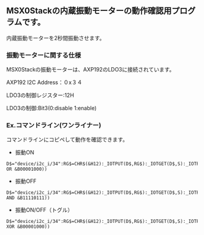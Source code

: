## MSX0Stackの内蔵振動モーターの動作確認用プログラムです。

内蔵振動モーターを2秒間振動させます。

### 振動モーターに関する仕様
MSX0Stackの振動モーターは、AXP192のLDO3に接続されています。

AXP192 I2C Address：０x３４

LDO3の制御レジスター:12H

LDO3の制御:Bit3(0:disable 1:enable)


### Ex.コマンドライン(ワンライナー)
コマンドラインにコピペして動作を確認できます。
- 振動ON
```
D$="device/i2c_i/34":RG$=CHR$(&H12):_IOTPUT(D$,RG$):_IOTGET(D$,S):_IOTPUT(D$,RG$+CHR$(S OR &B00001000))
```

- 振動OFF
```
D$="device/i2c_i/34":RG$=CHR$(&H12):_IOTPUT(D$,RG$):_IOTGET(D$,S):_IOTPUT(D$,RG$+CHR$(S AND &B11110111))
```

- 振動ON/OFF（トグル）
```
D$="device/i2c_i/34":RG$=CHR$(&H12):_IOTPUT(D$,RG$):_IOTGET(D$,S):_IOTPUT(D$,RG$+CHR$(S XOR &B00001000))
```
